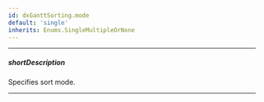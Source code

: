 ```yaml
---
id: dxGanttSorting.mode
default: 'single'
inherits: Enums.SingleMultipleOrNone
---
```

---
##### shortDescription
Specifies sort mode.

---
